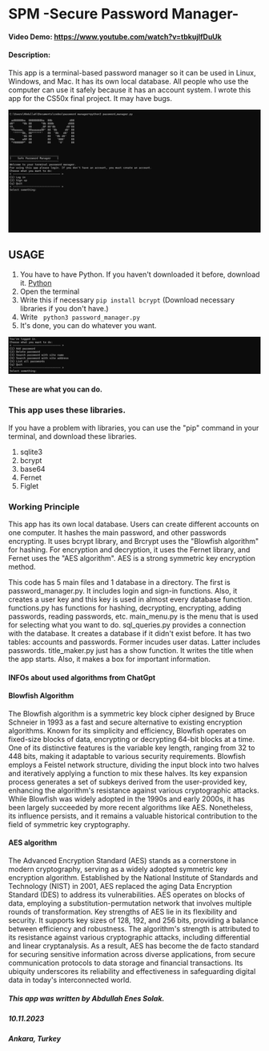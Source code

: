 # SPM -Secure Password Manager-
#### Video Demo:  https://www.youtube.com/watch?v=tbkujlfDuUk
#### Description:
This app is a terminal-based password manager so it can be used in Linux, Windows, and Mac. It has its own local database. All people who use the computer can use it safely because it has an account system.
I wrote this app for the CS50x final project. It may have bugs.

![login menu][resim]

[resim]: ./menu.png "Login Menu"

## USAGE
1. You have to have Python. If you haven't downloaded it before, download it. [Python](https://www.python.org/downloads/)
2. Open the terminal
3. Write this if necessary ```pip install bcrypt``` (Download necessary libraries if you don't have.)
4. Write ``` python3 password_manager.py```
5. It's done, you can do whatever you want.

![functions][resim2]

[resim2]: ./funcs.png "Functions"
#### These are what you can do.

### This app uses these libraries.
If you have a problem with libraries, you can use the "pip" command in your terminal, and download these libraries.
1. sqlite3
2. bcrypt
3. base64
4. Fernet
5. Figlet

### Working Principle
This app has its own local database. Users can create different accounts on one computer. It hashes the main password, and other passwords encrypting.  It uses bcrypt library, and Brcrypt uses the "Blowfish algorithm" for hashing.  For encryption and decryption, it uses the Fernet library, and Fernet uses the "AES algorithm". AES is a strong symmetric key encryption method.

This code has 5 main files and 1 database in a directory.
The first is password_manager.py. It includes login and sign-in functions. Also, it creates a user key and this key is used in almost every database function.
functions.py has functions for hashing, decrypting, encrypting, adding passwords, reading passwords, etc.
main_menu.py is the menu that is used for selecting what you want to do.
sql_queries.py provides a connection with the database. It creates a database if it didn't exist before. It has two tables: accounts and passwords. Former incudes user datas. Latter includes passwords.
title_maker.py just has a show function. It writes the title when the app starts. Also, it makes a box for important information.
#### INFOs about used algorithms from ChatGpt
#### Blowfish Algorithm
The Blowfish algorithm is a symmetric key block cipher designed by Bruce Schneier in 1993 as a fast and secure alternative to existing encryption algorithms. Known for its simplicity and efficiency, Blowfish operates on fixed-size blocks of data, encrypting or decrypting 64-bit blocks at a time. One of its distinctive features is the variable key length, ranging from 32 to 448 bits, making it adaptable to various security requirements. Blowfish employs a Feistel network structure, dividing the input block into two halves and iteratively applying a function to mix these halves. Its key expansion process generates a set of subkeys derived from the user-provided key, enhancing the algorithm's resistance against various cryptographic attacks. While Blowfish was widely adopted in the 1990s and early 2000s, it has been largely succeeded by more recent algorithms like AES. Nonetheless, its influence persists, and it remains a valuable historical contribution to the field of symmetric key cryptography.
#### AES algorithm
The Advanced Encryption Standard (AES) stands as a cornerstone in modern cryptography, serving as a widely adopted symmetric key encryption algorithm. Established by the National Institute of Standards and Technology (NIST) in 2001, AES replaced the aging Data Encryption Standard (DES) to address its vulnerabilities. AES operates on blocks of data, employing a substitution-permutation network that involves multiple rounds of transformation. Key strengths of AES lie in its flexibility and security. It supports key sizes of 128, 192, and 256 bits, providing a balance between efficiency and robustness. The algorithm's strength is attributed to its resistance against various cryptographic attacks, including differential and linear cryptanalysis. As a result, AES has become the de facto standard for securing sensitive information across diverse applications, from secure communication protocols to data storage and financial transactions. Its ubiquity underscores its reliability and effectiveness in safeguarding digital data in today's interconnected world.


##### This app was written by Abdullah Enes Solak.
##### 10.11.2023
##### Ankara, Turkey
